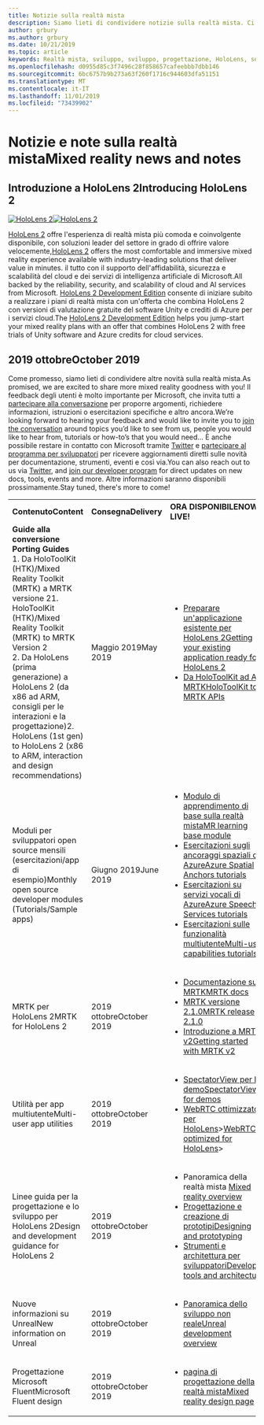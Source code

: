 ```yaml
---
title: Notizie sulla realtà mista
description: Siamo lieti di condividere notizie sulla realtà mista. Ci auguriamo di ricevere commenti e suggerimenti e invitare gli utenti a partecipare alla conversazione.
author: grbury
ms.author: grbury
ms.date: 10/21/2019
ms.topic: article
keywords: Realtà mista, sviluppo, sviluppo, progettazione, HoloLens, servizi di Azure, notizie, HoloLens 2
ms.openlocfilehash: d0955d85c3f7496c28f858657cafeebbb7dbb146
ms.sourcegitcommit: 6bc6757b9b273a63f260f1716c944603dfa51151
ms.translationtype: MT
ms.contentlocale: it-IT
ms.lasthandoff: 11/01/2019
ms.locfileid: "73439902"
---
```

# <a name="mixed-reality-news-and-notes"></a><span data-ttu-id="bad2d-105">Notizie e note sulla realtà mista</span><span class="sxs-lookup"><span data-stu-id="bad2d-105">Mixed reality news and notes</span></span>

## <a name="introducing-hololens-2"></a><span data-ttu-id="bad2d-106">Introduzione a HoloLens 2</span><span class="sxs-lookup"><span data-stu-id="bad2d-106">Introducing HoloLens 2</span></span>

<span data-ttu-id="bad2d-107">[![HoloLens 2](images/hololens2.jpg)](https://www.microsoft.com/hololens/hardware)</span><span class="sxs-lookup"><span data-stu-id="bad2d-107">[![HoloLens 2](images/hololens2.jpg)](https://www.microsoft.com/hololens/hardware)</span></span>

<span data-ttu-id="bad2d-108">[HoloLens 2](https://www.microsoft.com/hololens/hardware) offre l'esperienza di realtà mista più comoda e coinvolgente disponibile, con soluzioni leader del settore in grado di offrire valore velocemente,</span><span class="sxs-lookup"><span data-stu-id="bad2d-108">[HoloLens 2](https://www.microsoft.com/hololens/hardware) offers the most comfortable and immersive mixed reality experience available with industry-leading solutions that deliver value in minutes.</span></span> <span data-ttu-id="bad2d-109">il tutto con il supporto dell'affidabilità, sicurezza e scalabilità del cloud e dei servizi di intelligenza artificiale di Microsoft.</span><span class="sxs-lookup"><span data-stu-id="bad2d-109">All backed by the reliability, security, and scalability of cloud and AI services from Microsoft.</span></span> <span data-ttu-id="bad2d-110">[HoloLens 2 Development Edition](https://www.microsoft.com//hololens/developers) consente di iniziare subito a realizzare i piani di realtà mista con un'offerta che combina HoloLens 2 con versioni di valutazione gratuite del software Unity e crediti di Azure per i servizi cloud.</span><span class="sxs-lookup"><span data-stu-id="bad2d-110">The [HoloLens 2 Development Edition](https://www.microsoft.com//hololens/developers) helps you jump-start your mixed reality plans with an offer that combines HoloLens 2 with free trials of Unity software and Azure credits for cloud services.</span></span>

## <a name="october-2019"></a><span data-ttu-id="bad2d-111">2019 ottobre</span><span class="sxs-lookup"><span data-stu-id="bad2d-111">October 2019</span></span>

<span data-ttu-id="bad2d-112">Come promesso, siamo lieti di condividere altre novità sulla realtà mista.</span><span class="sxs-lookup"><span data-stu-id="bad2d-112">As promised, we are excited to share more mixed reality goodness with you!</span></span> <span data-ttu-id="bad2d-113">Il feedback degli utenti è molto importante per Microsoft, che invita tutti a [partecipare alla conversazione](https://holodevelopersslack.azurewebsites.net/) per proporre argomenti, richiedere informazioni, istruzioni o esercitazioni specifiche e altro ancora.</span><span class="sxs-lookup"><span data-stu-id="bad2d-113">We’re looking forward to hearing your feedback and would like to invite you to [join the conversation](https://holodevelopersslack.azurewebsites.net/) around topics you’d like to see from us, people you would like to hear from, tutorials or how-to’s that you would need…</span></span> <span data-ttu-id="bad2d-114">È anche possibile restare in contatto con Microsoft tramite [Twitter](https://twitter.com/MxdRealityDev) e [partecipare al programma per sviluppatori](https://aka.ms/iwantmr) per ricevere aggiornamenti diretti sulle novità per documentazione, strumenti, eventi e così via.</span><span class="sxs-lookup"><span data-stu-id="bad2d-114">You can also reach out to us via [Twitter](https://twitter.com/MxdRealityDev), and [join our developer program](https://aka.ms/iwantmr) for direct updates on new docs, tools, events and more.</span></span> <span data-ttu-id="bad2d-115">Altre informazioni saranno disponibili prossimamente.</span><span class="sxs-lookup"><span data-stu-id="bad2d-115">Stay tuned, there's more to come!</span></span>

<table>
<tr>
<th style="width: 400px; text-align:left;"><span data-ttu-id="bad2d-116">Contenuto</span><span class="sxs-lookup"><span data-stu-id="bad2d-116">Content</span></span></th><th style="width: 125px; text-align:left;"><span data-ttu-id="bad2d-117">Consegna</span><span class="sxs-lookup"><span data-stu-id="bad2d-117">Delivery</span></span></th><th style="width: 125px; text-align:left;"><span data-ttu-id="bad2d-118">ORA DISPONIBILE</span><span class="sxs-lookup"><span data-stu-id="bad2d-118">NOW LIVE!</span></span></th>
</tr> 
<tr>
<td><span data-ttu-id="bad2d-119"><b>Guide alla conversione</b> </span><span class="sxs-lookup"><span data-stu-id="bad2d-119"><b>Porting Guides</b> </span></span><br><span data-ttu-id="bad2d-120">1. Da HoloToolKit (HTK)/Mixed Reality Toolkit (MRTK) a MRTK versione 2</span><span class="sxs-lookup"><span data-stu-id="bad2d-120">1. HoloToolKit (HTK)/Mixed Reality Toolkit (MRTK) to MRTK Version 2</span></span>
<br><span data-ttu-id="bad2d-121">2. Da HoloLens (prima generazione) a HoloLens 2 (da x86 ad ARM, consigli per le interazioni e la progettazione)</span><span class="sxs-lookup"><span data-stu-id="bad2d-121">2. HoloLens (1st gen) to HoloLens 2 (x86 to ARM, interaction and design recommendations)</span></span>
</td></td><td><span data-ttu-id="bad2d-122">Maggio 2019</span><span class="sxs-lookup"><span data-stu-id="bad2d-122">May 2019</span></span></td><td> <ul><li><span data-ttu-id="bad2d-123"><a href=https://docs.microsoft.com/windows/mixed-reality/mrtk-porting-guide>Preparare un'applicazione esistente per HoloLens 2</a></span><span class="sxs-lookup"><span data-stu-id="bad2d-123"><a href=https://docs.microsoft.com/windows/mixed-reality/mrtk-porting-guide>Getting your existing application ready for HoloLens 2</a></span></span><li><span data-ttu-id="bad2d-124"><a href=https://microsoft.github.io/MixedRealityToolkit-Unity/Documentation/HTKToMRTKPortingGuide.html>Da HoloToolKit ad API MRTK</a></span><span class="sxs-lookup"><span data-stu-id="bad2d-124"><a href=https://microsoft.github.io/MixedRealityToolkit-Unity/Documentation/HTKToMRTKPortingGuide.html>HoloToolKit to MRTK APIs</a></span></span></td>
</tr>
<tr>
<td><span data-ttu-id="bad2d-125">Moduli per sviluppatori open source mensili (esercitazioni/app di esempio)</span><span class="sxs-lookup"><span data-stu-id="bad2d-125">Monthly open source developer modules (Tutorials/Sample apps)</span></span></td><td><span data-ttu-id="bad2d-126">Giugno 2019</span><span class="sxs-lookup"><span data-stu-id="bad2d-126">June 2019</span></span></td><td> <ul><li><span data-ttu-id="bad2d-127"><a href=https://docs.microsoft.com/windows/mixed-reality/mrlearning-base-ch1>Modulo di apprendimento di base sulla realtà mista</a></span><span class="sxs-lookup"><span data-stu-id="bad2d-127"><a href=https://docs.microsoft.com/windows/mixed-reality/mrlearning-base-ch1>MR learning base module</a></span></span><li><span data-ttu-id="bad2d-128"><a href=https://docs.microsoft.com/windows/mixed-reality/mrlearning-asa-ch1>Esercitazioni sugli ancoraggi spaziali di Azure</a></span><span class="sxs-lookup"><span data-stu-id="bad2d-128"><a href=https://docs.microsoft.com/windows/mixed-reality/mrlearning-asa-ch1>Azure Spatial Anchors tutorials</a></span></span><li><span data-ttu-id="bad2d-129"><a href=https://docs.microsoft.com/windows/mixed-reality/mrlearning-speechsdk-ch1>Esercitazioni su servizi vocali di Azure</a></span><span class="sxs-lookup"><span data-stu-id="bad2d-129"><a href=https://docs.microsoft.com/windows/mixed-reality/mrlearning-speechsdk-ch1>Azure Speech Services tutorials</a></span></span><li><span data-ttu-id="bad2d-130"><a href=https://docs.microsoft.com/windows/mixed-reality/mrlearning-sharing(photon)-ch1>Esercitazioni sulle funzionalità multiutente</a></span><span class="sxs-lookup"><span data-stu-id="bad2d-130"><a href=https://docs.microsoft.com/windows/mixed-reality/mrlearning-sharing(photon)-ch1>Multi-user capabilities tutorials</a></span></span></td>
</tr>
<tr>
<td><span data-ttu-id="bad2d-131">MRTK per HoloLens 2</span><span class="sxs-lookup"><span data-stu-id="bad2d-131">MRTK for HoloLens 2</span></span></td><td><span data-ttu-id="bad2d-132">2019 ottobre</span><span class="sxs-lookup"><span data-stu-id="bad2d-132">October 2019</span></span></td><td> <ul><li><span data-ttu-id="bad2d-133"><a href=https://microsoft.github.io/MixedRealityToolkit-Unity/Documentation/GettingStartedWithTheMRTK.html>Documentazione su MRTK</a></span><span class="sxs-lookup"><span data-stu-id="bad2d-133"><a href=https://microsoft.github.io/MixedRealityToolkit-Unity/Documentation/GettingStartedWithTheMRTK.html>MRTK docs</a></span></span><li><span data-ttu-id="bad2d-134"><a href=https://github.com/Microsoft/MixedRealityToolkit-Unity/releases>MRTK versione 2.1.0</a></span><span class="sxs-lookup"><span data-stu-id="bad2d-134"><a href=https://github.com/Microsoft/MixedRealityToolkit-Unity/releases>MRTK release 2.1.0</a></span></span><li><span data-ttu-id="bad2d-135"><a href=https://docs.microsoft.com/windows/mixed-reality/mrtk-getting-started>Introduzione a MRTK v2</a></span><span class="sxs-lookup"><span data-stu-id="bad2d-135"><a href=https://docs.microsoft.com/windows/mixed-reality/mrtk-getting-started>Getting started with MRTK v2</a></span></span></td>
</tr>
<tr>
<td><span data-ttu-id="bad2d-136">Utilità per app multiutente</span><span class="sxs-lookup"><span data-stu-id="bad2d-136">Multi-user app utilities</span></span></td><td><span data-ttu-id="bad2d-137">2019 ottobre</span><span class="sxs-lookup"><span data-stu-id="bad2d-137">October 2019</span></span></td><td> <ul><li><span data-ttu-id="bad2d-138"><a href=https://docs.microsoft.com/windows/mixed-reality/spectator-view>SpectatorView per le demo</a></span><span class="sxs-lookup"><span data-stu-id="bad2d-138"><a href=https://docs.microsoft.com/windows/mixed-reality/spectator-view>SpectatorView for demos</a></span></span><li><span data-ttu-id="bad2d-139"><a href=https://github.com/microsoft/MixedReality-WebRTC>WebRTC ottimizzato per HoloLens</a>></span><span class="sxs-lookup"><span data-stu-id="bad2d-139"><a href=https://github.com/microsoft/MixedReality-WebRTC>WebRTC optimized for HoloLens</a>></span></span></td>
</tr>
<tr>
<td><span data-ttu-id="bad2d-140">Linee guida per la progettazione e lo sviluppo per HoloLens 2</span><span class="sxs-lookup"><span data-stu-id="bad2d-140">Design and development guidance for HoloLens 2</span></span></td><td><span data-ttu-id="bad2d-141">2019 ottobre</span><span class="sxs-lookup"><span data-stu-id="bad2d-141">October 2019</span></span></td><td> <ul><li><span data-ttu-id="bad2d-142">Panoramica della realtà mista <a href=https://docs.microsoft.com/windows/mixed-reality/></a></span><span class="sxs-lookup"><span data-stu-id="bad2d-142"><a href=https://docs.microsoft.com/windows/mixed-reality/>Mixed reality overview</a></span></span><li><span data-ttu-id="bad2d-143"><a href=https://docs.microsoft.com/windows/mixed-reality/design>Progettazione e creazione di prototipi</a></span><span class="sxs-lookup"><span data-stu-id="bad2d-143"><a href=https://docs.microsoft.com/windows/mixed-reality/design>Designing and prototyping</a></span></span><li><span data-ttu-id="bad2d-144"><a href=https://docs.microsoft.com/windows/mixed-reality/development>Strumenti e architettura per sviluppatori</a></span><span class="sxs-lookup"><span data-stu-id="bad2d-144"><a href=https://docs.microsoft.com/windows/mixed-reality/development>Developer tools and architecture</a></span></span></td>
</tr>
<tr>
  <td><span data-ttu-id="bad2d-145">Nuove informazioni su Unreal</span><span class="sxs-lookup"><span data-stu-id="bad2d-145">New information on Unreal</span></span></td><td><span data-ttu-id="bad2d-146">2019 ottobre</span><span class="sxs-lookup"><span data-stu-id="bad2d-146">October 2019</span></span></td><td> <ul><li><span data-ttu-id="bad2d-147"><a href=https://docs.microsoft.com/windows/mixed-reality/unreal-development-overview>Panoramica dello sviluppo non reale</a></span><span class="sxs-lookup"><span data-stu-id="bad2d-147"><a href=https://docs.microsoft.com/windows/mixed-reality/unreal-development-overview>Unreal development overview</a></span></span></td>
</tr>
<tr>
  <td><span data-ttu-id="bad2d-148">Progettazione Microsoft Fluent</span><span class="sxs-lookup"><span data-stu-id="bad2d-148">Microsoft Fluent design</span></span></td><td><span data-ttu-id="bad2d-149">2019 ottobre</span><span class="sxs-lookup"><span data-stu-id="bad2d-149">October 2019</span></span></td><td> <ul><li><span data-ttu-id="bad2d-150"><a href=https://www.microsoft.com/design/fluent/>pagina di progettazione della realtà mista</a></span><span class="sxs-lookup"><span data-stu-id="bad2d-150"><a href=https://www.microsoft.com/design/fluent/>Mixed reality design page</a></span></span></td>
</tr>
</table>
